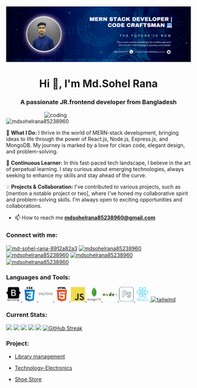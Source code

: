 ![logo](https://github.com/mdsohelrana85238960/mdsohelrana85238960/blob/main/Navy%20And%20White%20Geometric%20Technology%20%20LinkedIn%20Banner.png)
<h1 align="center">Hi 👋, I'm Md.Sohel Rana</h1>
<h3 align="center">A passionate JR.frontend developer from Bangladesh</h3>

<img align="right" src="https://i.pinimg.com/originals/81/17/8b/81178b47a8598f0c81c4799f2cdd4057.gif" alt="coding" width="400">

<p align="left"> <img src="https://komarev.com/ghpvc/?username=mdsohelrana85238960&label=Profile%20views&color=0e75b6&style=flat" alt="mdsohelrana85238960" /> </p>


🚀 **What I Do:**
I thrive in the world of MERN-stack development, bringing ideas to life through the power of React.js, Node.js, Express.js, and MongoDB. My journey is marked by a love for clean code, elegant design, and problem-solving.

🌱 **Continuous Learner:**
In this fast-paced tech landscape, I believe in the art of perpetual learning. I stay curious about emerging technologies, always seeking to enhance my skills and stay ahead of the curve.

💡 **Projects & Collaboration:**
I've contributed to various projects, such as [mention a notable project or two], where I've honed my collaborative spirit and problem-solving skills. I'm always open to exciting opportunities and collaborations.


- 📫 How to reach me **mdsohelrana85238960@gmail.com**

<h3 align="left">Connect with me:</h3>
<p align="left">
<a href="https://linkedin.com/in/md-sohel-rana-8912a82a3" target="blank"><img align="center" src="https://raw.githubusercontent.com/rahuldkjain/github-profile-readme-generator/master/src/images/icons/Social/linked-in-alt.svg" alt="md-sohel-rana-8912a82a3" height="30" width="40" /></a>
<a href="https://twitter.com/mdsohelrana85238960" target="blank"><img align="center" src="https://raw.githubusercontent.com/rahuldkjain/github-profile-readme-generator/master/src/images/icons/Social/twitter.svg" alt="mdsohelrana85238960" height="30" width="40" /></a>
<a href="https://fb.com/mdsohelrana85238960" target="blank"><img align="center" src="https://raw.githubusercontent.com/rahuldkjain/github-profile-readme-generator/master/src/images/icons/Social/facebook.svg" alt="mdsohelrana85238960" height="30" width="40" /></a>
<a href="https://instagram.com/mdsohelrana85238960" target="blank"><img align="center" src="https://raw.githubusercontent.com/rahuldkjain/github-profile-readme-generator/master/src/images/icons/Social/instagram.svg" alt="mdsohelrana85238960" height="30" width="40" /></a>
<a href="https://discord.gg/mdsohelrana85238960" target="blank"><img align="center" src="https://raw.githubusercontent.com/rahuldkjain/github-profile-readme-generator/master/src/images/icons/Social/discord.svg" alt="mdsohelrana85238960" height="30" width="40" /></a>
</p>

<h3 align="left">Languages and Tools:</h3>
<p align="left"> <a href="https://getbootstrap.com" target="_blank" rel="noreferrer"> <img src="https://raw.githubusercontent.com/devicons/devicon/master/icons/bootstrap/bootstrap-plain-wordmark.svg" alt="bootstrap" width="40" height="40"/> </a> <a href="https://www.w3schools.com/css/" target="_blank" rel="noreferrer"> <img src="https://raw.githubusercontent.com/devicons/devicon/master/icons/css3/css3-original-wordmark.svg" alt="css3" width="40" height="40"/> </a> <a href="https://expressjs.com" target="_blank" rel="noreferrer"> <img src="https://raw.githubusercontent.com/devicons/devicon/master/icons/express/express-original-wordmark.svg" alt="express" width="40" height="40"/> </a> <a href="https://www.w3.org/html/" target="_blank" rel="noreferrer"> <img src="https://raw.githubusercontent.com/devicons/devicon/master/icons/html5/html5-original-wordmark.svg" alt="html5" width="40" height="40"/> </a> <a href="https://developer.mozilla.org/en-US/docs/Web/JavaScript" target="_blank" rel="noreferrer"> <img src="https://raw.githubusercontent.com/devicons/devicon/master/icons/javascript/javascript-original.svg" alt="javascript" width="40" height="40"/> </a> <a href="https://www.mongodb.com/" target="_blank" rel="noreferrer"> <img src="https://raw.githubusercontent.com/devicons/devicon/master/icons/mongodb/mongodb-original-wordmark.svg" alt="mongodb" width="40" height="40"/> </a> <a href="https://nodejs.org" target="_blank" rel="noreferrer"> <img src="https://raw.githubusercontent.com/devicons/devicon/master/icons/nodejs/nodejs-original-wordmark.svg" alt="nodejs" width="40" height="40"/> </a> <a href="https://www.photoshop.com/en" target="_blank" rel="noreferrer"> <img src="https://raw.githubusercontent.com/devicons/devicon/master/icons/photoshop/photoshop-line.svg" alt="photoshop" width="40" height="40"/> </a> <a href="https://reactjs.org/" target="_blank" rel="noreferrer"> <img src="https://raw.githubusercontent.com/devicons/devicon/master/icons/react/react-original-wordmark.svg" alt="react" width="40" height="40"/> </a> <a href="https://tailwindcss.com/" target="_blank" rel="noreferrer"> <img src="https://www.vectorlogo.zone/logos/tailwindcss/tailwindcss-icon.svg" alt="tailwind" width="40" height="40"/> </a> </p>

<h3 align="left">Current Stats:</h3>


![](http://github-profile-summary-cards.vercel.app/api/cards/profile-details?username=mdsohelrana85238960&theme=algolia)
![](http://github-profile-summary-cards.vercel.app/api/cards/repos-per-language?username=mdsohelrana85238960&theme=algolia)
![](http://github-profile-summary-cards.vercel.app/api/cards/most-commit-language?username=mdsohelrana85238960&theme=algolia)
![](http://github-profile-summary-cards.vercel.app/api/cards/stats?username=mdsohelrana85238960&theme=algolia)
![](http://github-profile-summary-cards.vercel.app/api/cards/productive-time?username=mdsohelrana85238960&theme=algolia&utcOffset=8)
[![GitHub Streak](https://github-readme-streak-stats.herokuapp.com?user=mdsohelrana85238960)](https://git.io/streak-stats)


<h3 align="left">Project:</h3>

-  [Library management](https://cd-library-management-system.web.app/)

-  [Technology-Electronics](https://technology-and-electroni-b8171.web.app/)

-  [Shoe Store](https://inventory-management-sys-3f1da.web.app/)
